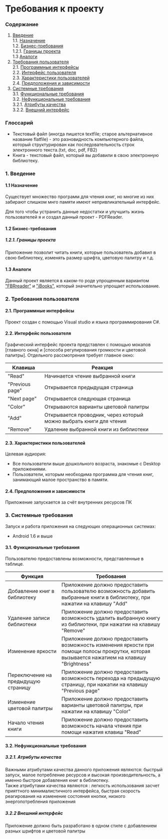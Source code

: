 # Требования к проекту
### Содержание
1. [Введение](#1) <br>
  1.1. [Назначение](#1.1) <br>
  1.2. [Бизнес-требования](#1.2) <br>
      1.2.1. [Границы проекта](#1.2.1) <br>
  1.3 [Аналоги](#1.3) <br>
2. [Требования пользователя](#2) <br>
  2.1. [Программные интерфейсы](#2.1) <br>
  2.2. [Интерфейс пользователя](#2.2) <br>
  2.3. [Характеристики пользователей](#2.3) <br>
  2.4. [Предположения и зависимости](#2.4) <br>
3. [Системные требования](#3.) <br>
  3.1. [Функциональные требования](#3.1) <br>
  3.2. [Нефункциональные требования](#3.2) <br>
     3.2.1. [Атрибуты качества](#3.2.1) <br>
     3.2.2. [Внешний интерфейс](#3.2.2) <br>

### Глоссарий
* Текстовый файл (иногда пишется textfile; старое альтернативное название flatfile) - это разновидность компьютерного файла, который структурирован как последовательность строк электронного текста.(txt, doc, pdf, FB2)
* Книга - текстовый файл, который вы добавили в свою электронную библиотеку.
  
### 1. Введение <a name="1"></a>
#### 1.1 Назначение <a name="1.1"></a>
Существует множество программ для чтения книг, но многие из них забирают слишком мнго памяти имеют непривликательный интерфейс.

Для того чтобы устранить данные недостатки и улучшить жизнь пользователей я и создал данный проект - PDFReader.
#### 1.2 Бизнес-требования <a name="1.2"></a>
##### 1.2.1. Границы проекта <a name="1.2.1"></a>
Приложение позволит читать книги, которые пользователь добавил в свою библиотеку, изменять размер шрифта, цветовую палитру и т.д.
#### 1.3 Аналоги <a name="1.3"></a>
Данный проект является в каком-то роде упрощенным вариантом ["FBRreader"](https://fbreader.org/ru/) и ["iBooks"](http://ibooks.ru/), который значительно упрощает использование.
### 2. Требования пользователя <a name="2"></a>
#### 2.1. Программные интерфейсы <a name="2.1"></a>
Проект создан с помощью Visual studio и языка программирования C#.
#### 2.2. Интерфейс пользователя <a name="2.2"></a>
Графический интерфейс проекта представлен с помощью мокапов [главного окна] и [способа регулирования громкости и цветовой палитры].
Отдельного рассмотрения требует главное окно:

Клавиша | Реакция
--- | ---
"Read" | Начинается чтение выбранной книги
"Previous page" | Открывается предыдущая страница
"Next page" | Открывается следующая страница
"Color" | Открываются варианты цветовой палитры
"Add" | Открывается проводник, через который можно выбрать книги для чтения
"Remove" | Удаление выбранной книги из библиотеки

#### 2.3. Характеристики пользователей <a name="2.3"></a>
Целевая аудиория:
* Все пользователи выше дошкольного возраста, знакомые с Desktop приложениями.
* Пользователи, которым необходима программа для чтения книг, занимающий малое пространство в памяти.
#### 2.4. Предположения и зависимости <a name="2.4"></a>
Приложение запускается за счёт внутренних ресурсов ПК
### 3. Системные требования <a name="3"></a>
Запуск и работа приложения на следующих операционных системах:
* Android 1.6 и выше
#### 3.1. Функциональные требования <a name="3.1"></a>
Пользователю предоставлены возможности, представленные в таблице.

Функция | Требования
--- | ---
Добавление книг в библиотеку | Приложение должно предоставить пользователю возможность добавить выбранные книги в библиотеку, при нажатии на клавишу "Add"
Удаление записи библиотеки | Приложение должно предоставить возможность удалить выбранную книгу из библиотеки, при нажатии на клавишу "Remove"
Изменение яркости | Приложение должно предоставить возможность изменения яркости  при помощи полосы прокрутки, которая вызывается нажатием на клавишу "Brightness"
Переключение на предыдущую страницу | Приложение должно предоставить возможность перехода на предыдущую страницу, при нажатии на клавишу "Previous page"
Изменение цветовой палитры | Приложение должно предоставить варианты цветовой палитры, при нажатии на клавишу "Color"
Начало чтения книги | Приложение должно предоставить возможность начала чтения при помощи нажатия клавиш "Read" 

#### 3.2. Нефункциональные требования <a name="3.2"></a>
  ##### 3.2.1. Атрибуты качества <a name="3.2.1"></a>
Важными атрибутами качества данного приложения являются: быстрый запуск, малое потребление ресурсов и высокая производительность, а именно быстрое добавления книг в библиотеку. <br/>
Также атрибутами качества являются : легкость использования засчет прияттного минималистичного интерфейса, быстрая скорость реагирования на изменение состояния кнопки, низкого энергопотребления приложения
  ##### 3.2.2 Внешний интерфейс <a name="3.2.2"></a>
Приложение должно быть разработано в одном стиле с добавлением разных шрифтов и цветовой палитры
